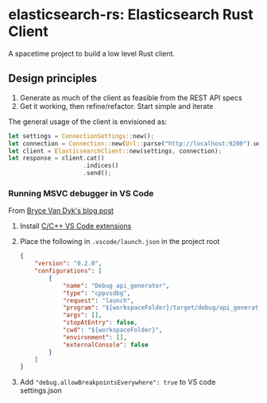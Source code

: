 # elasticsearch-rs: Elasticsearch Rust Client

A spacetime project to build a low level Rust client.

## Design principles

1. Generate as much of the client as feasible from the REST API specs
2. Get it working, then refine/refactor. Start simple and iterate

The general usage of the client is envisioned as:

```rust
let settings = ConnectionSettings::new();
let connection = Connection::new(Url::parse("http://localhost:9200").unwrap());
let client = ElasticsearchClient::new(settings, connection);
let response = client.cat()
                     .indices()
                     .send();
```

### Running MSVC debugger in VS Code

From [Bryce Van Dyk's blog post](https://www.brycevandyk.com/debug-rust-on-windows-with-visual-studio-code-and-the-msvc-debugger/)

1. Install [C/C++ VS Code extensions](https://marketplace.visualstudio.com/items?itemName=ms-vscode.cpptools)

2. Place the following in `.vscode/launch.json` in the project root

    ```json
    {
        "version": "0.2.0",
        "configurations": [   
            {
                "name": "Debug api_generator",
                "type": "cppvsdbg",
                "request": "launch",
                "program": "${workspaceFolder}/target/debug/api_generator.exe",
                "args": [],
                "stopAtEntry": false,
                "cwd": "${workspaceFolder}",
                "environment": [],
                "externalConsole": false
            }
        ]
    }
    ```
    
3. Add `"debug.allowBreakpointsEverywhere": true` to VS code settings.json
